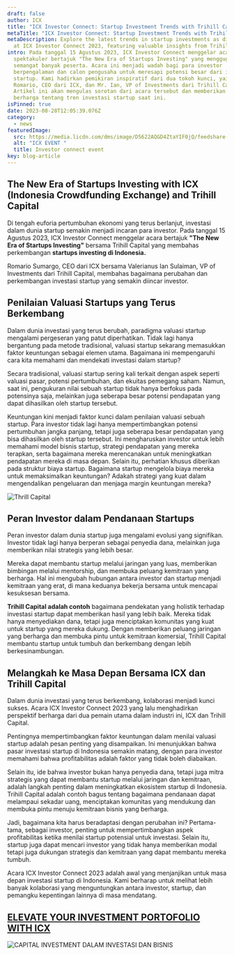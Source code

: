 ```yaml
---
draft: false
author: ICX
title: "ICX Investor Connect: Startup Investment Trends with Trihill Capital"
metaTitle: "ICX Investor Connect: Startup Investment Trends with Trihill Capital"
metaDescription: Explore the latest trends in startup investments as discussed
  at ICX Investor Connect 2023, featuring valuable insights from Trihill Capital
intro: Pada tanggal 15 Agustus 2023, ICX Investor Connect menggelar acara
  spektakuler bertajuk "The New Era of Startups Investing" yang menggugah
  semangat banyak peserta. Acara ini menjadi wadah bagi para investor
  berpengalaman dan calon pengusaha untuk meresapi potensi besar dari investasi
  startup. Kami hadirkan pemikiran inspiratif dari dua tokoh kunci, yaitu Mr.
  Romario, CEO dari ICX, dan Mr. Ian, VP of Investments dari Trihill Capital.
  Artikel ini akan mengulas sorotan dari acara tersebut dan memberikan wawasan
  berharga tentang tren investasi startup saat ini.
isPinned: true
date: 2023-08-28T12:05:39.076Z
category:
  - news
featuredImage:
  src: https://media.licdn.com/dms/image/D5622AQGD4ZtaYIF0jQ/feedshare-shrink_2048_1536/0/1692167024513?e=1698883200&v=beta&t=qyJIO6jPPTP6i3b5LfymJxT273MJ0VZXYqrV6a4C1T4
  alt: "ICX EVENT "
  title: Investor connect event
key: blog-article
---
```

## **The New Era of Startups Investing with ICX (Indonesia Crowdfunding Exchange) and Trihill Capital**

Di tengah euforia pertumbuhan ekonomi yang terus berlanjut, investasi dalam dunia startup semakin menjadi incaran para investor. Pada tanggal 15 Agustus 2023, ICX Investor Connect menggelar acara bertajuk **"The New Era of Startups Investing"** bersama Trihill Capital yang membahas perkembangan **startups investing di Indonesia.** 

Romario Sumargo, CEO dari ICX bersama Valerianus Ian Sulaiman, VP of Investments dari Trihill Capital, membahas  bagaimana perubahan dan perkembangan investasi startup yang semakin diincar investor. 

## **P﻿enilaian Valuasi Startups yang Terus Berkembang**

Dalam dunia investasi yang terus berubah, paradigma valuasi startup mengalami pergeseran yang patut diperhatikan. Tidak lagi hanya bergantung pada metode tradisional, valuasi startup sekarang memasukkan faktor keuntungan sebagai elemen utama. Bagaimana ini mempengaruhi cara kita memahami dan mendekati investasi dalam startup? 

Secara tradisional, valuasi startup sering kali terkait dengan aspek seperti valuasi pasar, potensi pertumbuhan, dan ekuitas pemegang saham. Namun, saat ini, pengukuran nilai sebuah startup tidak hanya berfokus pada potensinya saja, melainkan juga seberapa besar potensi pendapatan yang dapat dihasilkan oleh startup tersebut.

Keuntungan kini menjadi faktor kunci dalam penilaian valuasi sebuah startup. Para investor tidak lagi hanya mempertimbangkan potensi pertumbuhan jangka panjang, tetapi juga seberapa besar pendapatan yang bisa dihasilkan oleh startup tersebut. Ini mengharuskan investor untuk lebih memahami model bisnis startup, strategi pendapatan yang mereka terapkan, serta bagaimana mereka merencanakan untuk meningkatkan pendapatan mereka di masa depan. Selain itu, perhatian khusus diberikan pada struktur biaya startup. Bagaimana startup mengelola biaya mereka untuk memaksimalkan keuntungan? Adakah strategi yang kuat dalam mengendalikan pengeluaran dan menjaga margin keuntungan mereka?

![Thrill Capital](https://media.licdn.com/dms/image/D5622AQHUsK8D7NF8VQ/feedshare-shrink_1280/0/1692594313358?e=1695859200&v=beta&t=xWwNda_aLEDqS1Liz7_U3KrPkufgBk6LFID5LJwFHas "Trihill capital")

## **Peran Investor dalam Pendanaan Startups**

Peran investor dalam dunia startup juga mengalami evolusi yang signifikan. Investor tidak lagi hanya berperan sebagai penyedia dana, melainkan juga memberikan nilai strategis yang lebih besar.

Mereka dapat membantu startup melalui jaringan yang luas, memberikan bimbingan melalui mentorship, dan membuka peluang kemitraan yang berharga. Hal ini mengubah hubungan antara investor dan startup menjadi kemitraan yang erat, di mana keduanya bekerja bersama untuk mencapai kesuksesan bersama.

**Trihill Capital adalah contoh** bagaimana pendekatan yang holistik terhadap investasi startup dapat memberikan hasil yang lebih baik. Mereka tidak hanya menyediakan dana, tetapi juga menciptakan komunitas yang kuat untuk startup yang mereka dukung. Dengan memberikan peluang jaringan yang berharga dan membuka pintu untuk kemitraan komersial, Trihill Capital membantu startup untuk tumbuh dan berkembang dengan lebih berkesinambungan.

## **Melangkah ke Masa Depan Bersama ICX dan Trihill Capital**

Dalam dunia investasi yang terus berkembang, kolaborasi menjadi kunci sukses. Acara ICX Investor Connect 2023 yang lalu menghadirkan perspektif berharga dari dua pemain utama dalam industri ini, ICX dan Trihill Capital.

Pentingnya mempertimbangkan faktor keuntungan dalam menilai valuasi startup adalah pesan penting yang disampaikan. Ini menunjukkan bahwa pasar investasi startup di Indonesia semakin matang, dengan para investor memahami bahwa profitabilitas adalah faktor yang tidak boleh diabaikan.

Selain itu, ide bahwa investor bukan hanya penyedia dana, tetapi juga mitra strategis yang dapat membantu startup melalui jaringan dan kemitraan, adalah langkah penting dalam meningkatkan ekosistem startup di Indonesia. Trihill Capital adalah contoh bagus tentang bagaimana pendanaan dapat melampaui sekadar uang, menciptakan komunitas yang mendukung dan membuka pintu menuju kemitraan bisnis yang berharga.

Jadi, bagaimana kita harus beradaptasi dengan perubahan ini? Pertama-tama, sebagai investor, penting untuk mempertimbangkan aspek profitabilitas ketika menilai startup potensial untuk investasi. Selain itu, startup juga dapat mencari investor yang tidak hanya memberikan modal tetapi juga dukungan strategis dan kemitraan yang dapat membantu mereka tumbuh.

Acara ICX Investor Connect 2023 adalah awal yang menjanjikan untuk masa depan investasi startup di Indonesia. Kami berharap untuk melihat lebih banyak kolaborasi yang menguntungkan antara investor, startup, dan pemangku kepentingan lainnya di masa mendatang. 

## [E﻿LEVATE YOUR INVESTMENT PORTOFOLIO WITH ICX](https://icx.id/?utm_source=content_blog&utm_medium=blog&utm_campaign=blog&utm_id=content_blog&utm_content=blog_content)

![CAPITAL INVESTMENT DALAM INVESTASI DAN BISNIS](/img/rsz_345888006_1402056983669571_641072638675443244_n.jpg)